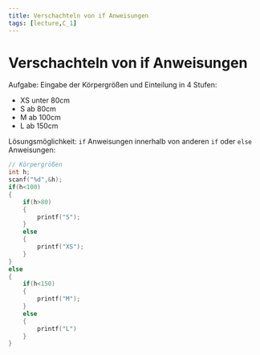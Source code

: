 ```yaml
---
title: Verschachteln von if Anweisungen
tags: [lecture,C_1]
---
```


# Verschachteln von if Anweisungen

Aufgabe: Eingabe der Körpergrößen und Einteilung in 4 Stufen:

- XS unter 80cm
- S ab 80cm
- M ab 100cm
- L ab 150cm

Lösungsmöglichkeit: `if` Anweisungen innerhalb von anderen `if` oder `else` Anweisungen:

```c
// Körpergrößen
int h;
scanf("%d",&h);
if(h<100)
{
	if(h>80)
	{
	    printf("S");
	}
	else
	{
	    printf("XS");
	}
}
else
{
	if(h<150)
	{
		printf("M");
	}
	else
	{
		printf("L")
	}
}
```






